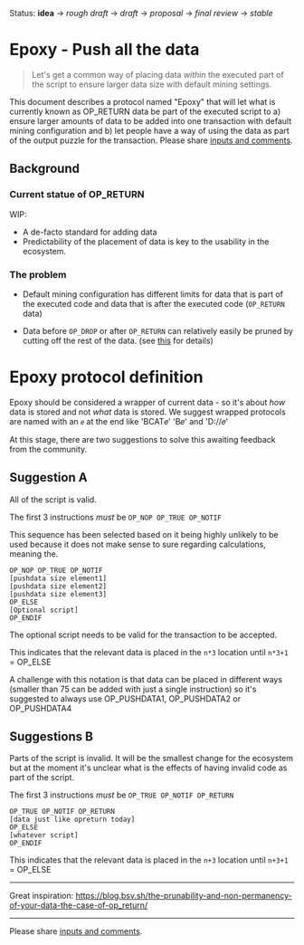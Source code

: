 Status: __idea__ → _rough draft_ → _draft_ → _proposal_ → _final review_ → _stable_


# Epoxy - Push all the data



> Let's get a common way of placing data _within_ the executed part of the script to ensure larger data size with default mining settings.

This document describes a protocol named "Epoxy" that will let what is currently known as OP_RETURN data be part of the executed script to a) ensure larger amounts of data to be added into one transaction with default mining configuration and b) let people have a way of using the data as part of the output puzzle for the transaction. 
Please share [inputs and comments](https://github.com/bico-media/epoxy/issues). 



## Background

### Current statue of OP_RETURN

WIP:

- A de-facto standard for adding data
- Predictability of the placement of data is key to the usability in the ecosystem. 


### The problem

- Default mining configuration has different limits for data that is part of the executed code and data that is after the executed code (`OP_RETURN` data)

- Data before `OP_DROP` or after `OP_RETURN` can relatively easily be pruned by cutting off the rest of the data. (see [this](https://blog.bsv.sh/the-prunability-and-non-permanency-of-your-data-the-case-of-op_return/) for details)




# Epoxy protocol definition

Epoxy should be considered a wrapper of current data - so it's about _how_ data is stored and not _what_ data is stored. We suggest wrapped protocols are named with an `𝑒` at the end like 'BCAT𝑒' 'B𝑒' and 'D://𝑒'

At this stage, there are two suggestions to solve this awaiting feedback from the community. 

## Suggestion A

All of the script is valid. 

The first 3 instructions _must_ be `OP_NOP OP_TRUE OP_NOTIF`

This sequence has been selected based on it being highly unlikely to be used because it does not make sense to sure regarding calculations, meaning the.



```
OP_NOP OP_TRUE OP_NOTIF
[pushdata size element1]
[pushdata size element2]
[pushdata size element3]
OP_ELSE
[Optional script]
OP_ENDIF
```

The optional script needs to be valid for the transaction to be accepted.

This indicates that the relevant data is placed in the `n*3` location until `n*3+1` = OP_ELSE

A challenge with this notation is that data can be placed in different ways (smaller than 75 can be added with just a single instruction) so it's suggested to always use OP_PUSHDATA1, OP_PUSHDATA2 or OP_PUSHDATA4


## Suggestions B

Parts of the script is invalid. It will be the smallest change for the ecosystem but at the moment it's unclear what is the effects of having invalid code as part of the script. 

The first 3 instructions _must_ be `OP_TRUE OP_NOTIF OP_RETURN`


```
OP_TRUE OP_NOTIF OP_RETURN
[data just like opreturn today]
OP_ELSE
[whatever script]
OP_ENDIF
```

This indicates that the relevant data is placed in the `n+3` location until `n+3+1` = OP_ELSE



----

Great inspiration: https://blog.bsv.sh/the-prunability-and-non-permanency-of-your-data-the-case-of-op_return/




----

Please share [inputs and comments](https://github.com/bico-media/epoxy/issues).
